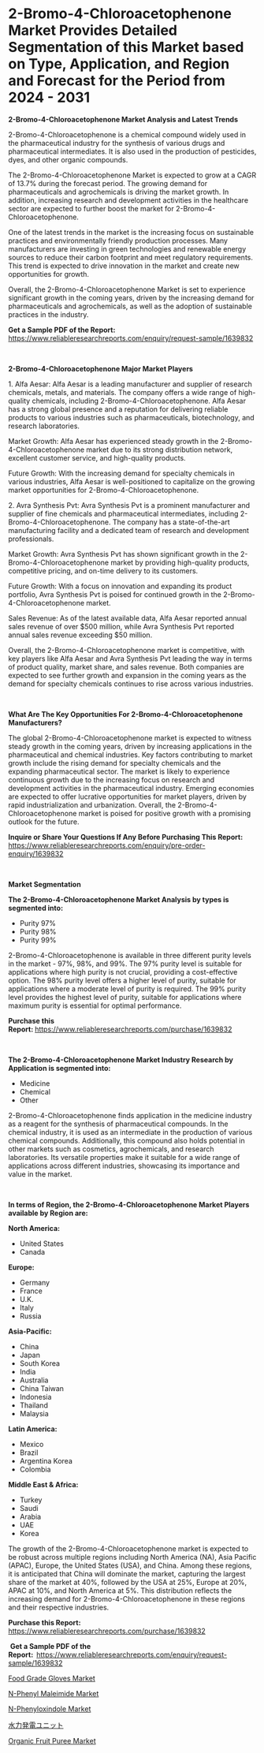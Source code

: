 <p><h1>2-Bromo-4-Chloroacetophenone Market Provides Detailed Segmentation of this Market based on Type, Application, and Region and Forecast for the Period from 2024 - 2031</h1></p><p><strong>2-Bromo-4-Chloroacetophenone Market Analysis and Latest Trends</strong></p>
<p><p>2-Bromo-4-Chloroacetophenone is a chemical compound widely used in the pharmaceutical industry for the synthesis of various drugs and pharmaceutical intermediates. It is also used in the production of pesticides, dyes, and other organic compounds.</p><p>The 2-Bromo-4-Chloroacetophenone Market is expected to grow at a CAGR of 13.7% during the forecast period. The growing demand for pharmaceuticals and agrochemicals is driving the market growth. In addition, increasing research and development activities in the healthcare sector are expected to further boost the market for 2-Bromo-4-Chloroacetophenone.</p><p>One of the latest trends in the market is the increasing focus on sustainable practices and environmentally friendly production processes. Many manufacturers are investing in green technologies and renewable energy sources to reduce their carbon footprint and meet regulatory requirements. This trend is expected to drive innovation in the market and create new opportunities for growth.</p><p>Overall, the 2-Bromo-4-Chloroacetophenone Market is set to experience significant growth in the coming years, driven by the increasing demand for pharmaceuticals and agrochemicals, as well as the adoption of sustainable practices in the industry.</p></p>
<p><strong>Get a Sample PDF of the Report:&nbsp;</strong> <a href="https://www.reliableresearchreports.com/enquiry/request-sample/1639832">https://www.reliableresearchreports.com/enquiry/request-sample/1639832</a></p>
<p>&nbsp;</p>
<p><strong>2-Bromo-4-Chloroacetophenone Major Market Players</strong></p>
<p><p>1. Alfa Aesar: Alfa Aesar is a leading manufacturer and supplier of research chemicals, metals, and materials. The company offers a wide range of high-quality chemicals, including 2-Bromo-4-Chloroacetophenone. Alfa Aesar has a strong global presence and a reputation for delivering reliable products to various industries such as pharmaceuticals, biotechnology, and research laboratories.</p><p>Market Growth: Alfa Aesar has experienced steady growth in the 2-Bromo-4-Chloroacetophenone market due to its strong distribution network, excellent customer service, and high-quality products.</p><p>Future Growth: With the increasing demand for specialty chemicals in various industries, Alfa Aesar is well-positioned to capitalize on the growing market opportunities for 2-Bromo-4-Chloroacetophenone.</p><p>2. Avra Synthesis Pvt: Avra Synthesis Pvt is a prominent manufacturer and supplier of fine chemicals and pharmaceutical intermediates, including 2-Bromo-4-Chloroacetophenone. The company has a state-of-the-art manufacturing facility and a dedicated team of research and development professionals.</p><p>Market Growth: Avra Synthesis Pvt has shown significant growth in the 2-Bromo-4-Chloroacetophenone market by providing high-quality products, competitive pricing, and on-time delivery to its customers.</p><p>Future Growth: With a focus on innovation and expanding its product portfolio, Avra Synthesis Pvt is poised for continued growth in the 2-Bromo-4-Chloroacetophenone market.</p><p>Sales Revenue: As of the latest available data, Alfa Aesar reported annual sales revenue of over $500 million, while Avra Synthesis Pvt reported annual sales revenue exceeding $50 million.</p><p>Overall, the 2-Bromo-4-Chloroacetophenone market is competitive, with key players like Alfa Aesar and Avra Synthesis Pvt leading the way in terms of product quality, market share, and sales revenue. Both companies are expected to see further growth and expansion in the coming years as the demand for specialty chemicals continues to rise across various industries.</p></p>
<p>&nbsp;</p>
<p><strong>What Are The Key Opportunities For 2-Bromo-4-Chloroacetophenone Manufacturers?</strong></p>
<p><p>The global 2-Bromo-4-Chloroacetophenone market is expected to witness steady growth in the coming years, driven by increasing applications in the pharmaceutical and chemical industries. Key factors contributing to market growth include the rising demand for specialty chemicals and the expanding pharmaceutical sector. The market is likely to experience continuous growth due to the increasing focus on research and development activities in the pharmaceutical industry. Emerging economies are expected to offer lucrative opportunities for market players, driven by rapid industrialization and urbanization. Overall, the 2-Bromo-4-Chloroacetophenone market is poised for positive growth with a promising outlook for the future.</p></p>
<p><strong>Inquire or Share Your Questions If Any Before Purchasing This Report:</strong> <a href="https://www.reliableresearchreports.com/enquiry/pre-order-enquiry/1639832">https://www.reliableresearchreports.com/enquiry/pre-order-enquiry/1639832</a></p>
<p>&nbsp;</p>
<p><strong>Market Segmentation</strong></p>
<p><strong>The 2-Bromo-4-Chloroacetophenone Market Analysis by types is segmented into:</strong></p>
<p><ul><li>Purity 97%</li><li>Purity 98%</li><li>Purity 99%</li></ul></p>
<p><p>2-Bromo-4-Chloroacetophenone is available in three different purity levels in the market - 97%, 98%, and 99%. The 97% purity level is suitable for applications where high purity is not crucial, providing a cost-effective option. The 98% purity level offers a higher level of purity, suitable for applications where a moderate level of purity is required. The 99% purity level provides the highest level of purity, suitable for applications where maximum purity is essential for optimal performance.</p></p>
<p><strong>Purchase this Report:&nbsp;</strong><a href="https://www.reliableresearchreports.com/purchase/1639832">https://www.reliableresearchreports.com/purchase/1639832</a></p>
<p>&nbsp;</p>
<p><strong>The 2-Bromo-4-Chloroacetophenone Market Industry Research by Application is segmented into:</strong></p>
<p><ul><li>Medicine</li><li>Chemical</li><li>Other</li></ul></p>
<p><p>2-Bromo-4-Chloroacetophenone finds application in the medicine industry as a reagent for the synthesis of pharmaceutical compounds. In the chemical industry, it is used as an intermediate in the production of various chemical compounds. Additionally, this compound also holds potential in other markets such as cosmetics, agrochemicals, and research laboratories. Its versatile properties make it suitable for a wide range of applications across different industries, showcasing its importance and value in the market.</p></p>
<p>&nbsp;</p>
<p><strong>In terms of Region, the 2-Bromo-4-Chloroacetophenone Market Players available by Region are:</strong></p>
<p>
    <p> <strong> North America: </strong>
        <ul>
            <li>United States</li>
            <li>Canada</li>
        </ul>
        </p> 
    <p> <strong> Europe: </strong>
        <ul>
            <li>Germany</li>
            <li>France</li>
            <li>U.K.</li>
            <li>Italy</li>
            <li>Russia</li>
        </ul>
        </p> 
    <p> <strong> Asia-Pacific: </strong>
        <ul>
            <li>China</li>
            <li>Japan</li>
            <li>South Korea</li>
            <li>India</li>
            <li>Australia</li>
            <li>China Taiwan</li>
            <li>Indonesia</li>
            <li>Thailand</li>
            <li>Malaysia</li>
        </ul>
        </p> 
    <p> <strong> Latin America: </strong>
        <ul>
            <li>Mexico</li>
            <li>Brazil</li>
            <li>Argentina Korea</li>
            <li>Colombia</li>
        </ul>
        </p> 
    <p> <strong> Middle East & Africa: </strong>
        <ul>
            <li>Turkey</li>
            <li>Saudi</li>
            <li>Arabia</li>
            <li>UAE</li>
            <li>Korea</li>
        </ul>
    </p>
    </p>
<p><p>The growth of the 2-Bromo-4-Chloroacetophenone market is expected to be robust across multiple regions including North America (NA), Asia Pacific (APAC), Europe, the United States (USA), and China. Among these regions, it is anticipated that China will dominate the market, capturing the largest share of the market at 40%, followed by the USA at 25%, Europe at 20%, APAC at 10%, and North America at 5%. This distribution reflects the increasing demand for 2-Bromo-4-Chloroacetophenone in these regions and their respective industries.</p></p>
<p><strong>Purchase this Report: </strong><a href="https://www.reliableresearchreports.com/purchase/1639832">https://www.reliableresearchreports.com/purchase/1639832</a></p>
<p>&nbsp;<strong>Get a Sample PDF of the Report:&nbsp;&nbsp;</strong><a href="https://www.reliableresearchreports.com/enquiry/request-sample/1639832">https://www.reliableresearchreports.com/enquiry/request-sample/1639832</a></p>
<p><strong></strong></p>
<p><p><a href="https://issuu.com/reportprime-2/docs/food-grade-gloves-market-size-2030.pptx">Food Grade Gloves Market</a></p><p><a href="https://github.com/biheemgalvinlouises6hokrh3h/Market-Research-Report-List-1/blob/main/n-phenyl-maleimide-market.md">N-Phenyl Maleimide Market</a></p><p><a href="https://github.com/guneycigdem35/Market-Research-Report-List-2/blob/main/n-phenyloxindole-market.md">N-Phenyloxindole Market</a></p><p><a href="https://github.com/ihabdkwlxs948/Market-Research-Report-List-1/blob/main/7686194284.md">水力発電ユニット</a></p><p><a href="https://issuu.com/reportprime-2/docs/organic-fruit-puree-market-size-2030.pptx">Organic Fruit Puree Market</a></p></p>